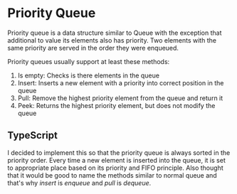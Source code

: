 # Priority Queue

Priority queue is a data structure similar to Queue with the exception that additional to value its elements also has priority. Two elements with the same priority are served in the order they were enqueued.

Priority queues usually support at least these methods:

1. Is empty: Checks is there elements in the queue
2. Insert: Inserts a new element with a priority into correct position in the queue
3. Pull: Remove the highest priority element from the queue and return it
4. Peek: Returns the highest priority element, but does not modify the queue

## TypeScript

I decided to implement this so that the priority queue is always sorted in the priority order. Every time a new element is inserted into the queue, it is set to appropriate place based on its priority and FIFO principle. Also thought that it would be good to name the methods similar to normal queue and that's why _insert_ is _enqueue_ and _pull_ is _dequeue_.
